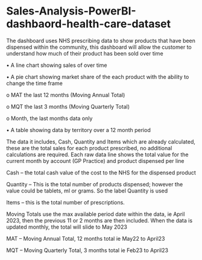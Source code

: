 # Sales-Analysis-PowerBI-dashbaord-health-care-dataset

The dashboard uses NHS prescribing data to show products that have been dispensed within the community, this dashboard will allow the customer to understand how much of their product has been sold over time

•             A line chart showing sales of over time

•             A pie chart showing market share of the each product with the ability to change the time frame

o             MAT the last 12 months  (Moving Annual Total)

o             MQT the last 3 months (Moving Quarterly Total)

o             Month, the last months data only

•             A table showing data by territory over a 12 month period

 

The data it includes, Cash, Quantity and Items which are already calculated, these are the total sales for each product prescribed, no additional calculations are required. Each raw data line shows the total value for the current month by account (GP Practice) and product dispensed per line

 

Cash – the total cash value of the cost to the NHS for the dispensed product

Quantity – This is the total number of products dispensed; however the value could be tablets, ml or grams.  So the label Quantity is used

Items – this is the total number of prescriptions.

 

Moving Totals use the max available period date within the data, ie April 2023, then the previous 11 or 2 months are then included.  When the data is updated monthly, the total will slide to May 2023

 

MAT – Moving Annual Total, 12 months total ie May22 to April23

MQT – Moving Quarterly Total, 3 months total ie Feb23 to April23

 
